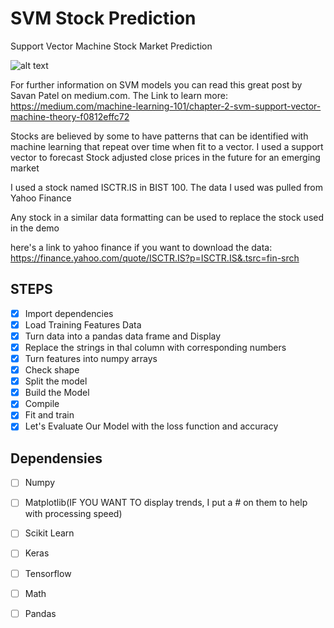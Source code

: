 # SVM Stock Prediction

Support Vector Machine Stock Market Prediction 

![alt text](https://cdn-images-1.medium.com/max/1600/1*Ftns0ebfUHJDdpWt3Wvp-Q.png)

For further information on SVM models you can read this great post by Savan Patel on medium.com.
The Link to learn more: https://medium.com/machine-learning-101/chapter-2-svm-support-vector-machine-theory-f0812effc72

Stocks are believed by some to have patterns that can be identified with machine learning that repeat over time when fit to a vector. I used a support vector to forecast Stock adjusted close prices in the future for an emerging market 

I used a stock named ISCTR.IS in BIST 100.
The data I used was pulled from Yahoo Finance

Any stock in a similar data formatting can be used to replace the stock used in the demo

here's a link to yahoo finance if you want to download the data: https://finance.yahoo.com/quote/ISCTR.IS?p=ISCTR.IS&.tsrc=fin-srch


## STEPS
- [x] Import dependencies
- [x] Load Training Features Data
- [x] Turn data into a pandas data frame and Display
- [x] Replace the strings in thal column with corresponding numbers
- [x] Turn features into numpy arrays  
- [x] Check shape
- [x] Split the model 
- [x] Build the Model
- [x] Compile
- [x] Fit and train
- [x] Let's Evaluate Our Model with the loss function and accuracy

## Dependensies 
- [ ] Numpy
- [ ] Matplotlib(IF YOU WANT TO display trends, I put a # on them to help with processing speed)
- [ ] Scikit Learn
- [ ] Keras
- [ ] Tensorflow
- [ ] Math
- [ ] Pandas

